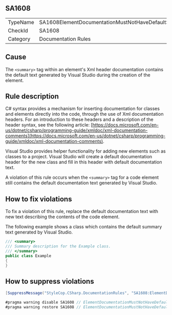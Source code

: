 ﻿## SA1608

<table>
<tr>
  <td>TypeName</td>
  <td>SA1608ElementDocumentationMustNotHaveDefaultSummary</td>
</tr>
<tr>
  <td>CheckId</td>
  <td>SA1608</td>
</tr>
<tr>
  <td>Category</td>
  <td>Documentation Rules</td>
</tr>
</table>

## Cause

The `<summary>` tag within an element's Xml header documentation contains the default text generated by Visual Studio during the creation of the element.

## Rule description

C# syntax provides a mechanism for inserting documentation for classes and elements directly into the code, through the use of Xml documentation headers. For an introduction to these headers and a description of the header syntax, see the following article: [https://docs.microsoft.com/en-us/dotnet/csharp/programming-guide/xmldoc/xml-documentation-comments](https://docs.microsoft.com/en-us/dotnet/csharp/programming-guide/xmldoc/xml-documentation-comments).

Visual Studio provides helper functionality for adding new elements such as classes to a project. Visual Studio will create a default documentation header for the new class and fill in this header with default documentation text.

A violation of this rule occurs when the `<summary>` tag for a code element still contains the default documentation text generated by Visual Studio.

## How to fix violations

To fix a violation of this rule, replace the default documentation text with new text describing the contents of the code element.

The following example shows a class which contains the default summary text generated by Visual Studio.

```csharp
/// <summary>
/// Summary description for the Example class.
/// </summary>
public class Example
{
}
```

## How to suppress violations

```csharp
[SuppressMessage("StyleCop.CSharp.DocumentationRules", "SA1608:ElementDocumentationMustNotHaveDefaultSummary", Justification = "Reviewed.")]
```

```csharp
#pragma warning disable SA1608 // ElementDocumentationMustNotHaveDefaultSummary
#pragma warning restore SA1608 // ElementDocumentationMustNotHaveDefaultSummary
```
